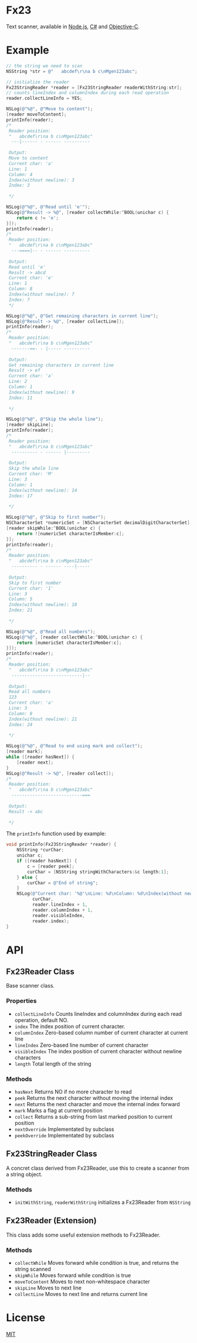 # Fx23
Text scanner, available in [Node.js](https://github.com/mgenware/fx23-node), [C#](https://github.com/mgenware/fx23-csharp) and [Objective-C](https://github.com/mgenware/fx23-objc).

# Example
```objective-c
// the string we need to scan
NSString *str = @"   abcdef\r\na b c\nMgen123abc";

// initialize the reader
Fx23StringReader *reader = [Fx23StringReader readerWithString:str];
// counts lineIndex and columnIndex during each read operation
reader.collectLineInfo = YES;

NSLog(@"%@", @"Move to content");
[reader moveToContent];
printInfo(reader);
/*
 Reader position:
 "   abcdef\r\na b c\nMgen123abc"
  ---|------ - ------ ----------
 
 Output:
 Move to content
 Current char: 'a'
 Line: 1
 Column: 4
 Index(without newline): 3
 Index: 3
 
 */

NSLog(@"%@", @"Read until 'e'");
NSLog(@"Result -> %@", [reader collectWhile:^BOOL(unichar c) {
    return c != 'e';
}]);
printInfo(reader);
/*
 Reader position:
 "   abcdef\r\na b c\nMgen123abc"
  ---====|-- - ------ ----------
 
 Output:
 Read until 'e'
 Result -> abcd
 Current char: 'e'
 Line: 1
 Column: 8
 Index(without newline): 7
 Index: 7
 */

NSLog(@"%@", @"Get remaining characters in current line");
NSLog(@"Result -> %@", [reader collectLine]);
printInfo(reader);
/*
 Reader position:
 "   abcdef\r\na b c\nMgen123abc"
  -------==- - |----- ----------
 
 Output:
 Get remaining characters in current line
 Result -> ef
 Current char: 'a'
 Line: 2
 Column: 1
 Index(without newline): 9
 Index: 11
 
 */

NSLog(@"%@", @"Skip the whole line");
[reader skipLine];
printInfo(reader);
/*
 Reader position:
 "   abcdef\r\na b c\nMgen123abc"
  ---------- - ------ |---------
 
 Output:
 Skip the whole line
 Current char: 'M'
 Line: 3
 Column: 1
 Index(without newline): 14
 Index: 17
 
 */

NSLog(@"%@", @"Skip to first number");
NSCharacterSet *numericSet = [NSCharacterSet decimalDigitCharacterSet];
[reader skipWhile:^BOOL(unichar c) {
    return ![numericSet characterIsMember:c];
}];
printInfo(reader);
/*
 Reader position:
 "   abcdef\r\na b c\nMgen123abc"
  ---------- - ------ ----|-----
 
 Output:
 Skip to first number
 Current char: '1'
 Line: 3
 Column: 5
 Index(without newline): 18
 Index: 21
 
 */

NSLog(@"%@", @"Read all numbers");
NSLog(@"%@", [reader collectWhile:^BOOL(unichar c) {
    return [numericSet characterIsMember:c];
}]);
printInfo(reader);
/*
 Reader position:
 "   abcdef\r\na b c\nMgen123abc"
  ---------------------------|--
 
 Output:
 Read all numbers
 123
 Current char: 'a'
 Line: 3
 Column: 8
 Index(without newline): 21
 Index: 24
 
 */

NSLog(@"%@", @"Read to end using mark and collect");
[reader mark];
while ([reader hasNext]) {
    [reader next];
}
NSLog(@"Result -> %@", [reader collect]);
/*
 Reader position:
 "   abcdef\r\na b c\nMgen123abc"
  ---------------------------===
 
 Output:
 Result -> abc
 
 */
```
The `printInfo` function used by example:
```objective-c
void printInfo(Fx23StringReader *reader) {
    NSString *curChar;
    unichar c;
    if ([reader hasNext]) {
        c = [reader peek];
        curChar = [NSString stringWithCharacters:&c length:1];
    } else {
        curChar = @"End of string";
    }
    NSLog(@"Current char: '%@'\nLine: %d\nColumn: %d\nIndex(without newline): %d\nIndex: %d",
          curChar,
          reader.lineIndex + 1,
          reader.columnIndex + 1,
          reader.visibleIndex,
          reader.index);
}
```

# API
## Fx23Reader Class
Base scanner class.
### Properties
* `collectLineInfo` Counts lineIndex and columnIndex during each read operation, default NO.
* `index` The index position of current character.
* `columnIndex` Zero-based column number of current character at current line
* `lineIndex` Zero-based line number of current character
* `visibleIndex` The index position of current character without newline characters
* `length` Total length of the string

### Methods
* `hasNext` Returns NO if no more character to read
* `peek` Returns the next character without moving the internal index
* `next` Returns the next character and move the internal index forward
* `mark` Marks a flag at current position
* `collect` Returns a sub-string from last marked position to current position
* `nextOverride` Implementated by subclass
* `peekOverride` Implementated by subclass

## Fx23StringReader Class
A concret class derived from Fx23Reader, use this to create a scanner from a string object.

### Methods
* `initWithString`, `readerWithString` initializes a Fx23Reader from `NSString`

## Fx23Reader (Extension)
This class adds some useful extension methods to Fx23Reader.
### Methods
* `collectWhile` Moves forward while condition is true, and returns the string scanned
* `skipWhile` Moves forward while condition is true
* `moveToContent` Moves to next non-whitespace character
* `skipLine` Moves to next line
* `collectLine` Moves to next line and returns current line


# License
[MIT](LICENSE)
